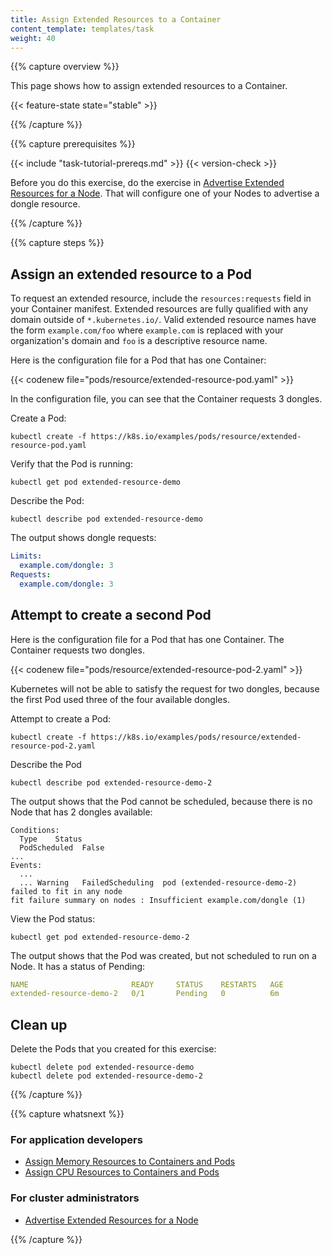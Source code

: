 ```yaml
---
title: Assign Extended Resources to a Container
content_template: templates/task
weight: 40
---
```


{{% capture overview %}}

This page shows how to assign extended resources to a Container.

{{< feature-state state="stable" >}}

{{% /capture %}}


{{% capture prerequisites %}}

{{< include "task-tutorial-prereqs.md" >}} {{< version-check >}}

Before you do this exercise, do the exercise in
[Advertise Extended Resources for a Node](/docs/tasks/administer-cluster/extended-resource-node/).
That will configure one of your Nodes to advertise a dongle resource.

{{% /capture %}}


{{% capture steps %}}

## Assign an extended resource to a Pod

To request an extended resource, include the `resources:requests` field in your
Container manifest. Extended resources are fully qualified with any domain outside of
`*.kubernetes.io/`. Valid extended resource names have the form `example.com/foo` where
`example.com` is replaced with your organization's domain and `foo` is a
descriptive resource name.

Here is the configuration file for a Pod that has one Container:

{{< codenew file="pods/resource/extended-resource-pod.yaml" >}}

In the configuration file, you can see that the Container requests 3 dongles.

Create a Pod:

```shell
kubectl create -f https://k8s.io/examples/pods/resource/extended-resource-pod.yaml
```

Verify that the Pod is running:

```shell
kubectl get pod extended-resource-demo
```

Describe the Pod:

```shell
kubectl describe pod extended-resource-demo
```

The output shows dongle requests:

```yaml
Limits:
  example.com/dongle: 3
Requests:
  example.com/dongle: 3
```

## Attempt to create a second Pod

Here is the configuration file for a Pod that has one Container. The Container requests
two dongles.

{{< codenew file="pods/resource/extended-resource-pod-2.yaml" >}}

Kubernetes will not be able to satisfy the request for two dongles, because the first Pod
used three of the four available dongles.

Attempt to create a Pod:

```shell
kubectl create -f https://k8s.io/examples/pods/resource/extended-resource-pod-2.yaml
```

Describe the Pod

```shell
kubectl describe pod extended-resource-demo-2
```

The output shows that the Pod cannot be scheduled, because there is no Node that has
2 dongles available:


```
Conditions:
  Type    Status
  PodScheduled  False
...
Events:
  ...
  ... Warning   FailedScheduling  pod (extended-resource-demo-2) failed to fit in any node
fit failure summary on nodes : Insufficient example.com/dongle (1)
```

View the Pod status:

```shell
kubectl get pod extended-resource-demo-2
```

The output shows that the Pod was created, but not scheduled to run on a Node.
It has a status of Pending:

```yaml
NAME                       READY     STATUS    RESTARTS   AGE
extended-resource-demo-2   0/1       Pending   0          6m
```

## Clean up

Delete the Pods that you created for this exercise:

```shell
kubectl delete pod extended-resource-demo
kubectl delete pod extended-resource-demo-2
```

{{% /capture %}}

{{% capture whatsnext %}}

### For application developers

* [Assign Memory Resources to Containers and Pods](/docs/tasks/configure-pod-container/assign-memory-resource/)
* [Assign CPU Resources to Containers and Pods](/docs/tasks/configure-pod-container/assign-cpu-resource/)

### For cluster administrators

* [Advertise Extended Resources for a Node](/docs/tasks/administer-cluster/extended-resource-node/)

{{% /capture %}}
